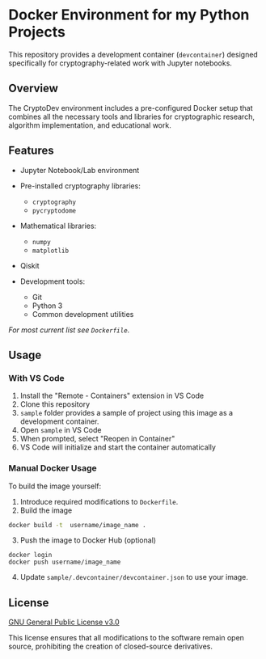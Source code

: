 <!-- LTeX: language=en-US -->

# Docker Environment for my Python Projects

This repository provides a development container (`devcontainer`) designed specifically for cryptography-related work with Jupyter notebooks.

## Overview

The CryptoDev environment includes a pre-configured Docker setup that combines all the necessary tools and libraries for cryptographic research, algorithm implementation, and educational work.

## Features

- Jupyter Notebook/Lab environment
- Pre-installed cryptography libraries:

  - `cryptography`
  - `pycryptodome`

- Mathematical libraries:
  - `numpy`
  - `matplotlib`
- Qiskit
- Development tools:
  - Git
  - Python 3
  - Common development utilities

_For most current list see `Dockerfile`_.

## Usage

### With VS Code

1. Install the "Remote - Containers" extension in VS Code
2. Clone this repository
3. `sample` folder provides a sample of project using this image as a development container.
4. Open `sample` in VS Code
5. When prompted, select "Reopen in Container"
6. VS Code will initialize and start the container automatically

### Manual Docker Usage

To build the image yourself:

1. Introduce required modifications to `Dockerfile`.
2. Build the image

```bash
docker build -t  username/image_name .
```

3. Push the image to Docker Hub (optional)

```
docker login
docker push username/image_name
```

4. Update `sample/.devcontainer/devcontainer.json` to use your image.

## License

[GNU General Public License v3.0](LICENSE)

This license ensures that all modifications to the software remain open source, prohibiting the creation of closed-source derivatives.
